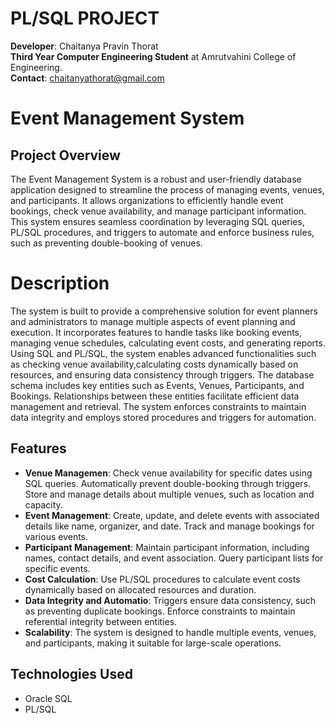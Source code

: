 # PL/SQL PROJECT
**Developer**: Chaitanya Pravin Thorat                              
**Third Year Computer Engineering Student** at Amrutvahini College of Engineering.  
**Contact**: chaitanyathorat@gmail.com  

# Event Management System

## Project Overview
The Event Management System is a robust and user-friendly database application designed to
streamline the process of managing events, venues, and participants. It allows organizations to
efficiently handle event bookings, check venue availability, and manage participant information. 
This system ensures seamless coordination by leveraging SQL queries, PL/SQL procedures, and triggers to 
automate and enforce business rules, such as preventing double-booking of venues.

# Description
The system is built to provide a comprehensive solution for event planners and administrators to 
manage multiple aspects of event planning and execution. It incorporates features to handle tasks
like booking events, managing venue schedules, calculating event costs, and generating reports. 
Using SQL and PL/SQL, the system enables advanced functionalities such as checking venue 
availability,calculating costs dynamically based on resources, and ensuring data consistency through 
triggers.
The database schema includes key entities such as Events, Venues, Participants, and Bookings.
Relationships between these entities facilitate efficient data management and retrieval. The system 
enforces constraints to maintain data integrity and employs stored procedures and triggers for 
automation.

## Features
- **Venue Managemen**: Check venue availability for specific dates using SQL queries.
                       Automatically prevent double-booking through triggers.
                       Store and manage details about multiple venues, such as location and capacity.
- **Event Management**: Create, update, and delete events with associated details like name, organizer, and date.
                        Track and manage bookings for various events.
- **Participant Management**: Maintain participant information, including names, contact details, and
                              event association.
                              Query participant lists for specific events.
- **Cost Calculation**: Use PL/SQL procedures to calculate event costs dynamically based on allocated resources and duration.
- **Data Integrity and Automatio**: Triggers ensure data consistency, such as preventing duplicate bookings.
                                    Enforce constraints to maintain referential integrity between entities.
- **Scalability**: The system is designed to handle multiple events, venues, and participants, making it
                   suitable for large-scale operations.

## Technologies Used
- Oracle SQL
- PL/SQL
